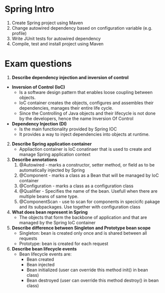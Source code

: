 

# Spring Intro

1. Create Spring project using Maven
2. Change autowired dependency based on configuration variable (e.g. profile)
3. Write JUnit tests for autowired dependency
4. Compile, test and install project using Maven

# Exam questions

1. <b>Describe dependency injection and inversion of control</b>
- <b>Inversion of Control (IoC)</b>
   - Is a software design pattern that enables loose coupling between objects.
   - IoC container creates the objects, configures and assembles their dependencies, manages their entire life cycle.
   - Since the Controlling of Java objects and their lifecycle is not done by the developers, hence the name Inversion Of Control
- <b>Dependency Injection (DI)</b>
   - Is the main functionality provided by Spring IOC
   - It provides a way to inject dependencies into objects at runtime.
2. <b>Describe Spring application container</b>
   - Appliaction container is IoC conatinaer that is used to create and manage Spring application context
3. <b>Describe annotations</b>
   1. @Autowired - marks a constructor, setter method, or field as to be automatically injected by Spring
   2. @Component - marks a class as a Bean that will be managed by IoC container
   3. @Configuration - marks a class as a configuration class
   4. @Qualifier - Specifies the name of the bean. Usefull when there are multiple beans of same type.
   5. @ComponentScan - use to scan for components in specicifc pakage and its subpackages. Use together with configuration class
4. <b>What does bean represent in Spring</b>
   - The objects that form the backbone of application and that are managed by the Spring IoC container
5. <b>Describe difference between Singleton and Prototype bean scope</b>
   - Singleton: bean is created only once and is shared between all requests
   - Prototype: bean is created for each request
6. <b>Describe bean lifecycle events</b>
   - Bean lifecycle events are:
       - Bean created
       - Bean injected
       - Bean initialized (user can override this method init() in bean class)
       - Bean destroyed (user can override this method destroy() in bean class)
